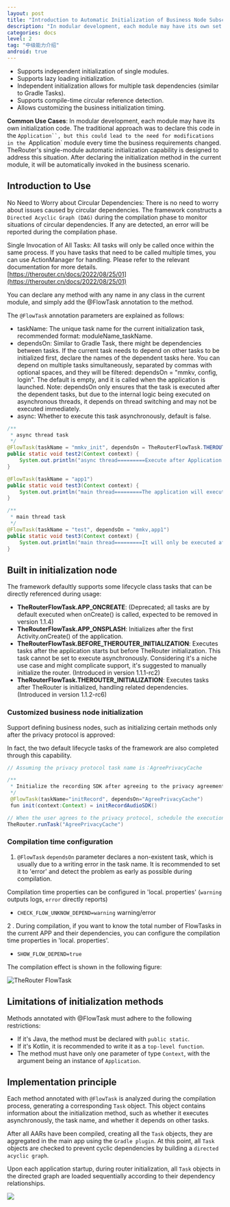 ```yaml
---
layout: post
title: "Introduction to Automatic Initialization of Business Node Subscription Capability"
description: "In modular development, each module may have its own set of initialization code. The previous approach was to declare all these codes in the Application, but this could lead to the need for modifications in the Application module with each change in business requirements. TheRouter's single-module automatic initialization capability is designed to address this situation. By declaring the initialization method only in the current module, it will be automatically invoked in relevant business."
categories: docs
level: 2
tag: "中级能力介绍"
android: true
---
```



- Supports independent initialization of single modules.
- Supports lazy loading initialization.
- Independent initialization allows for multiple task dependencies (similar to Gradle Tasks).
- Supports compile-time circular reference detection.
- Allows customizing the business initialization timing.

**Common Use Cases**: In modular development, each module may have its own initialization code. The traditional approach was to declare this code in the `Application``, but this could lead to the need for modifications in the `Application` module every time the business requirements changed. TheRouter's single-module automatic initialization capability is designed to address this situation. After declaring the initialization method in the current module, it will be automatically invoked in the business scenario.

## Introduction to Use

No Need to Worry about Circular Dependencies:
There is no need to worry about issues caused by circular dependencies. The framework constructs a `Directed Acyclic Graph (DAG)` during the compilation phase to monitor situations of circular dependencies. If any are detected, an error will be reported during the compilation phase. 

Single Invocation of All Tasks:
All tasks will only be called once within the same process. If you have tasks that need to be called multiple times, you can use ActionManager for handling. Please refer to the relevant documentation for more details.  
[https://therouter.cn/docs/2022/08/25/01](https://therouter.cn/docs/2022/08/25/01)   

You can declare any method with any name in any class in the current module, and simply add the @FlowTask annotation to the method.  

The `@FlowTask` annotation parameters are explained as follows:

- taskName: The unique task name for the current initialization task, recommended format: moduleName_taskName.  
- dependsOn: Similar to Gradle Task, there might be dependencies between tasks. If the current task needs to depend on other tasks to be initialized first, declare the names of the dependent tasks here. You can depend on multiple tasks simultaneously, separated by commas with optional spaces, and they will be filtered: dependsOn = "mmkv, config, login". The default is empty, and it is called when the application is launched. Note: dependsOn only ensures that the task is executed after the dependent tasks, but due to the internal logic being executed on asynchronous threads, it depends on thread switching and may not be executed immediately.   
- async: Whether to execute this task asynchronously, default is false.


```java
/**
 * async thread task
 */
@FlowTask(taskName = "mmkv_init", dependsOn = TheRouterFlowTask.THEROUTER_INITIALIZATION, async = true)
public static void test2(Context context) {
    System.out.println("async thread=========Execute after Application onCreate");
}

@FlowTask(taskName = "app1")
public static void test3(Context context) {
    System.out.println("main thread=========The application will execute upon startup");
}

/**
 * main thread task
 */
@FlowTask(taskName = "test", dependsOn = "mmkv,app1")
public static void test3(Context context) {
    System.out.println("main thread=========It will only be executed after both app1 and mmkv tasks are executed");
}
```

## Built in initialization node

The framework defaultly supports some lifecycle class tasks that can be directly referenced during usage:

- **TheRouterFlowTask.APP_ONCREATE**: (Deprecated; all tasks are by default executed when onCreate() is called, expected to be removed in version 1.1.4)
- **TheRouterFlowTask.APP_ONSPLASH**: Initializes after the first Activity.onCreate() of the application.
- **TheRouterFlowTask.BEFORE_THEROUTER_INITIALIZATION**: Executes tasks after the application starts but before TheRouter initialization. This task cannot be set to execute asynchronously. Considering it's a niche use case and might complicate support, it's suggested to manually initialize the router. (Introduced in version 1.1.1-rc2)
- **TheRouterFlowTask.THEROUTER_INITIALIZATION**: Executes tasks after TheRouter is initialized, handling related dependencies. (Introduced in version 1.1.2-rc6)


### Customized business node initialization

Support defining business nodes, such as initializing certain methods only after the privacy protocol is approved:  

In fact, the two default lifecycle tasks of the framework are also completed through this capability.  


```java
// Assuming the privacy protocol task name is：AgreePrivacyCache

/**
 * Initialize the recording SDK after agreeing to the privacy agreement
 */
 @FlowTask(taskName="initRecord", dependsOn="AgreePrivacyCache")
 fun init(context:Context) = initRecordAudioSDK()

// When the user agrees to the privacy protocol, schedule the execution of all tasks that rely on the privacy protocol
TheRouter.runTask("AgreePrivacyCache")
```

### Compilation time configuration

1. `@FlowTask` `dependsOn` parameter declares a non-existent task, which is usually due to a writing error in the task name. It is recommended to set it to 'error' and detect the problem as early as possible during compilation.

Compilation time properties can be configured in 'local. properties' (`warning` outputs logs, `error` directly reports)

-  `CHECK_FLOW_UNKNOW_DEPEND=warning` warning/error


2 . During compilation, if you want to know the total number of FlowTasks in the current APP and their dependencies, you can configure the compilation time properties in 'local. properties'. 

-    `SHOW_FLOW_DEPEND=true`  

The compilation effect is shown in the following figure:

  <img src="https://s1.ax1x.com/2022/12/05/zyBye1.jpg" class="blog-post" alt="TheRouter FlowTask"> 


## Limitations of initialization methods

Methods annotated with @FlowTask must adhere to the following restrictions:

- If it's Java, the method must be declared with `public static`.  
- If it's Kotlin, it is recommended to write it as a `top-level function`.  
- The method must have only one parameter of type `Context`, with the argument being an instance of `Application`.  

## Implementation principle
 
Each method annotated with `@FlowTask` is analyzed during the compilation process, generating a corresponding `Task` object. This object contains information about the initialization method, such as whether it executes asynchronously, the task name, and whether it depends on other tasks.

After all AARs have been compiled, creating all the `Task` objects, they are aggregated in the main app using the `Gradle plugin`. At this point, all `Task` objects are checked to prevent cyclic dependencies by building a `directed acyclic graph`.

Upon each application startup, during router initialization, all `Task` objects in the directed graph are loaded sequentially according to their dependency relationships.


<img src="https://x.imgs.ovh/x/2023/09/13/6501587f3cae4.png" class="blog-img"/>
